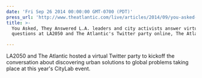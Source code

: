 ```yaml
---
date: 'Fri Sep 26 2014 00:00:00 GMT-0700 (PDT)'
press_url: 'http://www.theatlantic.com/live/articles/2014/09/you-asked-citylab2014/380767/'
title: >-
  You Asked, They Answered L.A. leaders and city activists answer virtual
  questions at LA2050 and The Atlantic's Twitter party online, The Atlantic

---
```


LA2050 and The Atlantic hosted a virtual Twitter party to kickoff the conversation about discovering urban solutions to global problems taking place at this year's CityLab event.
